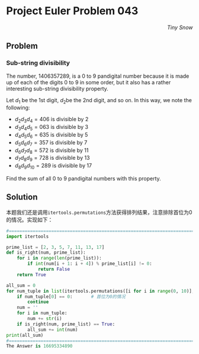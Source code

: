 # Project Euler	Problem 043

<p align="right"><i>Tiny Snow</i></p>



## Problem

### Sub-string divisibility

The number, $1406357289$, is a 0 to 9 pandigital number because it is made up of each of the digits 0 to 9 in some order, but it also has a rather interesting sub-string divisibility property.

Let $d_1$ be the 1st digit,  $d_2$be the 2nd digit, and so on. In this way, we note the following:

- $d_2d_3d_4=406$ is divisible by $2$
- $d_3d_4d_5=063$ is divisible by $3$
- $d_4d_5d_6=635$ is divisible by $5$
- $d_5d_6d_7=357$ is divisible by $7$
- $d_6d_7d_8=572$ is divisible by $11$
- $d_7d_8d_9=728$ is divisible by $13$
- $d_8d_9d_10=289$ is divisible by $17$

Find the sum of all 0 to 9 pandigital numbers with this property.



## Solution

本题我们还是调用`itertools.permutations`方法获得排列结果，注意排除首位为0的情况。实现如下：

```python
#==========================================================================Solution
import itertools

prime_list = [2, 3, 5, 7, 11, 13, 17]
def is_right(num, prime_list):
    for i in range(len(prime_list)):
        if int(num[i + 1: i + 4]) % prime_list[i] != 0:
            return False
    return True

all_sum = 0
for num_tuple in list(itertools.permutations([i for i in range(0, 10)], 10)):
    if num_tuple[0] == 0:       # 首位为0的情况
        continue
    num = ''
    for i in num_tuple:
        num += str(i)
    if is_right(num, prime_list) == True:
        all_sum += int(num)
print(all_sum)
#==========================================================================Answer
The Answer is 16695334890
```

